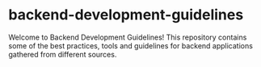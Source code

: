 # backend-development-guidelines
Welcome to Backend Development Guidelines! This repository contains some of the best practices, tools and guidelines for backend applications gathered from different sources.
